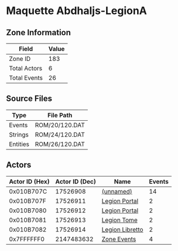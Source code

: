 # Maquette Abdhaljs-LegionA

## Zone Information

| Field        |   Value |
|--------------|---------|
| Zone ID      |     183 |
| Total Actors |       6 |
| Total Events |      26 |

## Source Files

| Type     | File Path      |
|----------|----------------|
| Events   | ROM/20/120.DAT |
| Strings  | ROM/24/120.DAT |
| Entities | ROM/26/120.DAT |

## Actors

| Actor ID (Hex)   |   Actor ID (Dec) | Name                                                   |   Events |
|------------------|------------------|--------------------------------------------------------|----------|
| 0x010B707C       |         17526908 | [(unnamed)](./17526908/)                               |       14 |
| 0x010B707F       |         17526911 | [Legion Portal](./17526911%20-%20Legion%20Portal/)     |        2 |
| 0x010B7080       |         17526912 | [Legion Portal](./17526912%20-%20Legion%20Portal/)     |        2 |
| 0x010B7081       |         17526913 | [Legion Tome](./17526913%20-%20Legion%20Tome/)         |        2 |
| 0x010B7082       |         17526914 | [Legion Libretto](./17526914%20-%20Legion%20Libretto/) |        2 |
| 0x7FFFFFF0       |       2147483632 | [Zone Events](./Zone%20Events/)                        |        4 |